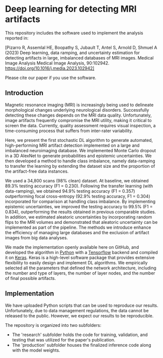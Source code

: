 # Deep learning for detecting MRI artifacts

This repository includes the software used to implement the analysis reported in:

[Pizarro R, Assemlal HE, Boopathy S, Jubault T, Antel S, Arnold D, Shmuel A (2023) Deep learning, data ramping, and uncertainty estimation for detecting artifacts in large, imbalanced databases of MRI images. Medical Image Analysis
Medical Image Analysis, 90:102942. https://doi.org/10.1016/j.media.2023.102942]

Please cite our paper if you use the software.

## Introduction
Magnetic resonance imaging (MRI) is increasingly being used to delineate morphological changes underlying neurological disorders. Successfully detecting these changes depends on the MRI data quality. Unfortunately, image artifacts frequently compromise the MRI utility, making it critical to screen the data. Currently, quality assessment requires visual inspection, a time-consuming process that suffers from inter-rater variability. 

Here, we present the first stochastic DL algorithm to generate automated, high-performing MRI artifact detection implemented on a large and imbalanced neuroimaging database. We implemented Monte Carlo dropout in a 3D AlexNet to generate probabilities and epistemic uncertainties. We then developed a method to handle class imbalance, namely data-ramping to transfer the learning by extending the dataset size and the proportion of the artifact-free data instances. 

We used a 34,800 scans (98% clean) dataset. At baseline, we obtained 89.3% testing accuracy (F1 = 0.230). Following the transfer learning (with data-ramping), we obtained 94.9% testing accuracy (F1 = 0.357) outperforming focal cross-entropy (92.9% testing accuracy, F1 = 0.304) incorporated for comparison at handling class imbalance. By implementing epistemic uncertainties, we improved the testing accuracy to 99.5% (F1 = 0.834), outperforming the results obtained in previous comparable studies. In addition, we estimated aleatoric uncertainties by incorporating random flips to the MRI volumes and demonstrated that aleatoric uncertainty can be implemented as part of the pipeline. The methods we introduce enhance the efficiency of managing large databases and the exclusion of artifact images from big data analyses.

We made the implementation openly available here on GitHub, and developed the algorithm in [Python](https://www.python.org) with a [Tensorflow](https://www.tensorflow.org/) backend and compiled it on [Keras](https://keras.io).  Keras is a high-level software package that provides extensive flexibility to easily design and implement DL algorithms.  We empirically selected all the parameters that defined the network architecture, including the number and type of layers, the number of layer nodes, and the number of final possible artifacts.  

## Implementation
We have uploaded Python scripts that can be used to reproduce our results.  Unfortunately, due to data management regulations, the data cannot be released to the public. However, we expect our results to be reproducible.  

The repository is organized into two subfolders:
* The 'research' subfolder holds the code for training, validation, and testing that was utilized for the paper's publication.
* The 'production' subfolder houses the finalized inference code along with the model weights.
